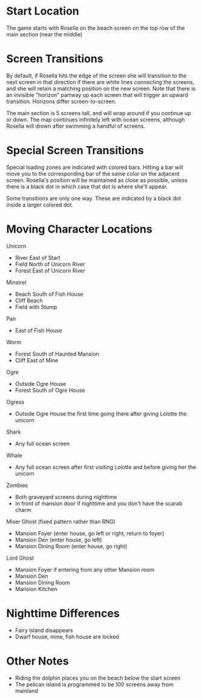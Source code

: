# Start Location
The game starts with Rosella on the beach screen on the top row of the main section (near the middle)

# Screen Transitions
By default, if Rosella hits the edge of the screen she will transition to the next screen in that direction if there are white lines connecting the screens, and she will retain a matching position on the new screen. Note that there is an invisible "horizon" partway up each screen that will trigger an upward transition. Horizons differ screen-to-screen.

The main section is 5 screens tall, and will wrap around if you continue up or down. The map continues infinitely left with ocean screens, although Rosella will drown after swimming a handful of screens.

# Special Screen Transitions
Special loading zones are indicated with colored bars. Hitting a bar will move you to the corresponding bar of the same color on the adjacent screen. Rosella's position will be maintained as close as possible, unless there is a black dot in which case that dot is where she'll appear.

Some transitions are only one way. These are indicated by a black dot inside a larger colored dot.

# Moving Character Locations
Unicorn
- River East of Start
- Field North of Unicorn River
- Forest East of Unicorn River

Minstrel
- Beach South of Fish House
- Cliff Beach
- Field with Stump

Pan
- East of Fish House

Worm 
- Forest South of Haunted Mansion
- Cliff East of Mine

Ogre 
- Outside Ogre House
- Forest South of Ogre House

Ogress
- Outside Ogre House the first time going there after giving Lolotte the unicorn

Shark
- Any full ocean screen

Whale
- Any full ocean screen after first visiting Lolotte and before giving her the unicorn

Zombies
- Both graveyard screens during nighttime
- In front of mansion door if nighttime and you don't have the scarab charm

Miser Ghost (fixed pattern rather than RNG)
- Mansion Foyer (enter house, go left or right, return to foyer)
- Mansion Den (enter house, go left)
- Mansion Dining Room (enter house, go right)

Lord Ghost
- Mansion Foyer if entering from any other Mansion room
- Mansion Den 
- Mansion Dining Room
- Mansion Kitchen 


# Nighttime Differences
- Fairy island disappears
- Dwarf house, mine, fish house are locked


# Other Notes
- Riding the dolphin places you on the beach below the start screen
- The pelican island is programmed to be 100 screens away from mainland
